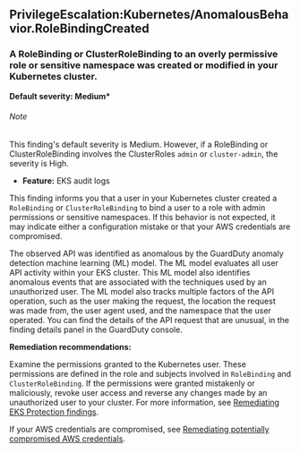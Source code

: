 PrivilegeEscalation:Kubernetes/AnomalousBehavior.RoleBindingCreated
-------------------------------------------------------------------


### A RoleBinding or ClusterRoleBinding to an overly permissive role or sensitive namespace was created or modified in your Kubernetes cluster.


**Default severity: Medium\***


###### Note

This finding's default severity is Medium. However, if a RoleBinding or ClusterRoleBinding involves the ClusterRoles `admin` or `cluster-admin`, the severity is High.


 * **Feature:** EKS audit logs

This finding informs you that a user in your Kubernetes cluster created a `RoleBinding` or `ClusterRoleBinding` to bind a user to a role with admin permissions or sensitive namespaces. If this behavior is not expected, it may indicate either a configuration mistake or that your AWS credentials are compromised.


The observed API was identified as anomalous by the GuardDuty anomaly detection machine learning (ML) model. The ML model evaluates all user API activity within your EKS cluster. This ML model also identifies anomalous events that are associated with the techniques used by an unauthorized user. The ML model also tracks multiple factors of the API operation, such as the user making the request, the location the request was made from, the user agent used, and the namespace that the user operated. You can find the details of the API request that are unusual, in the finding details panel in the GuardDuty console.


**Remediation recommendations:**


Examine the permissions granted to the Kubernetes user. These permissions are defined in the role and subjects involved in `RoleBinding` and `ClusterRoleBinding`. If the permissions were granted mistakenly or maliciously, revoke user access and reverse any changes made by an unauthorized user to your cluster. For more information, see [Remediating EKS Protection findings](https://docs.aws.amazon.com/guardduty/latest/ug/guardduty-remediate-kubernetes.html).


If your AWS credentials are compromised, see [Remediating potentially compromised AWS credentials](https://docs.aws.amazon.com/guardduty/latest/ug/compromised-creds.html).

